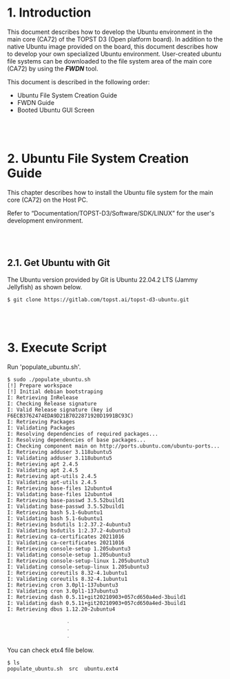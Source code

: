 # 1. Introduction
This document describes how to develop the Ubuntu environment in the main core (CA72) of the TOPST D3 (Open platform board). In addition to the native Ubuntu image provided on the board, this document describes how to develop your own specialized Ubuntu environment. User-created ubuntu file systems can be downloaded to the file system area of the main core (CA72) by using the **_FWDN_** tool.

This document is described in the following order:
* Ubuntu File System Creation Guide
* FWDN Guide
* Booted Ubuntu GUI Screen 
  
<br><br>

# 2. Ubuntu File System Creation Guide

This chapter describes how to install the Ubuntu file system for the main core (CA72) on the Host PC.

Refer to “Documentation/TOPST-D3/Software/SDK/LINUX” for the user's development environment.

<br><br>

## 2.1. Get Ubuntu with Git
The Ubuntu version provided by Git is Ubuntu 22.04.2 LTS (Jammy Jellyfish) as shown below.

```
$ git clone https://gitlab.com/topst.ai/topst-d3-ubuntu.git
```

<br><br>

# 3. Execute Script


Run 'populate_ubuntu.sh'.
```
$ sudo ./populate_ubuntu.sh 
[!] Prepare workspace
[!] Initial debian bootstraping
I: Retrieving InRelease 
I: Checking Release signature
I: Valid Release signature (key id F6ECB3762474EDA9D21B7022871920D1991BC93C)
I: Retrieving Packages 
I: Validating Packages 
I: Resolving dependencies of required packages...
I: Resolving dependencies of base packages...
I: Checking component main on http://ports.ubuntu.com/ubuntu-ports...
I: Retrieving adduser 3.118ubuntu5
I: Validating adduser 3.118ubuntu5
I: Retrieving apt 2.4.5
I: Validating apt 2.4.5
I: Retrieving apt-utils 2.4.5
I: Validating apt-utils 2.4.5
I: Retrieving base-files 12ubuntu4
I: Validating base-files 12ubuntu4
I: Retrieving base-passwd 3.5.52build1
I: Validating base-passwd 3.5.52build1
I: Retrieving bash 5.1-6ubuntu1
I: Validating bash 5.1-6ubuntu1
I: Retrieving bsdutils 1:2.37.2-4ubuntu3
I: Validating bsdutils 1:2.37.2-4ubuntu3
I: Retrieving ca-certificates 20211016
I: Validating ca-certificates 20211016
I: Retrieving console-setup 1.205ubuntu3
I: Validating console-setup 1.205ubuntu3
I: Retrieving console-setup-linux 1.205ubuntu3
I: Validating console-setup-linux 1.205ubuntu3
I: Retrieving coreutils 8.32-4.1ubuntu1
I: Validating coreutils 8.32-4.1ubuntu1
I: Retrieving cron 3.0pl1-137ubuntu3
I: Validating cron 3.0pl1-137ubuntu3
I: Retrieving dash 0.5.11+git20210903+057cd650a4ed-3build1
I: Validating dash 0.5.11+git20210903+057cd650a4ed-3build1
I: Retrieving dbus 1.12.20-2ubuntu4

                   ㆍ
                   ㆍ
                   ㆍ
```
You can check etx4 file below.
```
$ ls
populate_ubuntu.sh  src  ubuntu.ext4
```


